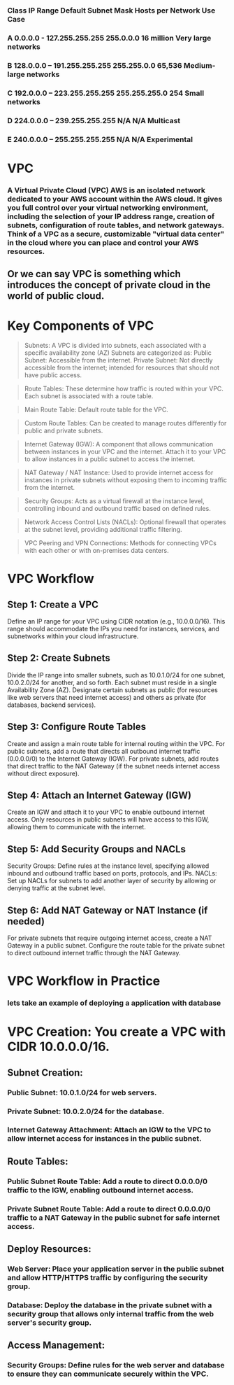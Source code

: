 ### Class	IP Range	Default             Subnet       Mask	           Hosts per Network	  Use Case
### A	             0.0.0.0   -   127.255.255.255	255.0.0.0	16       million	          Very large networks
### B	             128.0.0.0 –   191.255.255.255	255.255.0.0	       65,536	            Medium-large networks
### C	             192.0.0.0 –   223.255.255.255	255.255.255.0      	254	              Small networks
### D	             224.0.0.0 –   239.255.255.255	   N/A	            N/A	              Multicast
### E               240.0.0.0 –   255.255.255.255	   N/A	            N/A	              Experimental



# VPC
### A Virtual Private Cloud (VPC) AWS is an isolated network dedicated to your AWS account within the AWS cloud. It gives you full control over your virtual networking environment, including the selection of your IP address range, creation of subnets, configuration of route tables, and network gateways. Think of a VPC as a secure, customizable "virtual data center" in the cloud where you can place and control your AWS resources. 
## Or we can say VPC is something which introduces the concept of private cloud in the world of public cloud.

# Key Components of VPC
> Subnets: A VPC is divided into subnets, each associated with a specific availability zone (AZ)
> Subnets are categorized as:
> Public Subnet: Accessible from the internet.
> Private Subnet: Not directly accessible from the internet; intended for resources that should not have public access.

> Route Tables: These determine how traffic is routed within your VPC. Each subnet is associated with a route table.

> Main Route Table: Default route table for the VPC.

> Custom Route Tables: Can be created to manage routes differently for public and private subnets.

> Internet Gateway (IGW): A component that allows communication between instances in your VPC and the internet. Attach it to your VPC to allow instances in a public subnet to access the internet.

> NAT Gateway / NAT Instance: Used to provide internet access for instances in private subnets without exposing them to incoming traffic from the internet.

> Security Groups: Acts as a virtual firewall at the instance level, controlling inbound and outbound traffic based on defined rules.

> Network Access Control Lists (NACLs): Optional firewall that operates at the subnet level, providing additional traffic filtering.

> VPC Peering and VPN Connections: Methods for connecting VPCs with each other or with on-premises data centers.

# VPC Workflow
## Step 1: Create a VPC
Define an IP range for your VPC using CIDR notation (e.g., 10.0.0.0/16).
This range should accommodate the IPs you need for instances, services, and subnetworks within your cloud infrastructure.
## Step 2: Create Subnets
Divide the IP range into smaller subnets, such as 10.0.1.0/24 for one subnet, 10.0.2.0/24 for another, and so forth.
Each subnet must reside in a single Availability Zone (AZ).
Designate certain subnets as public (for resources like web servers that need internet access) and others as private (for databases, backend services).
## Step 3: Configure Route Tables
Create and assign a main route table for internal routing within the VPC.
For public subnets, add a route that directs all outbound internet traffic (0.0.0.0/0) to the Internet Gateway (IGW).
For private subnets, add routes that direct traffic to the NAT Gateway (if the subnet needs internet access without direct exposure).
## Step 4: Attach an Internet Gateway (IGW)
Create an IGW and attach it to your VPC to enable outbound internet access.
Only resources in public subnets will have access to this IGW, allowing them to communicate with the internet.
## Step 5: Add Security Groups and NACLs
Security Groups: Define rules at the instance level, specifying allowed inbound and outbound traffic based on ports, protocols, and IPs.
NACLs: Set up NACLs for subnets to add another layer of security by allowing or denying traffic at the subnet level.
## Step 6: Add NAT Gateway or NAT Instance (if needed)
For private subnets that require outgoing internet access, create a NAT Gateway in a public subnet.
Configure the route table for the private subnet to direct outbound internet traffic through the NAT Gateway.

# VPC Workflow in Practice

### lets take an example of deploying a application with database


# VPC Creation: You create a VPC with CIDR 10.0.0.0/16.
## Subnet Creation:
### Public Subnet: 10.0.1.0/24 for web servers.
### Private Subnet: 10.0.2.0/24 for the database.
### Internet Gateway Attachment: Attach an IGW to the VPC to allow internet access for instances in the public subnet.
## Route Tables:
### Public Subnet Route Table: Add a route to direct 0.0.0.0/0 traffic to the IGW, enabling outbound internet access.
### Private Subnet Route Table: Add a route to direct 0.0.0.0/0 traffic to a NAT Gateway in the public subnet for safe internet access.
## Deploy Resources:
### Web Server: Place your application server in the public subnet and allow HTTP/HTTPS traffic by configuring the security group.
### Database: Deploy the database in the private subnet with a security group that allows only internal traffic from the web server's security group.
## Access Management:
### Security Groups: Define rules for the web server and database to ensure they can communicate securely within the VPC.

